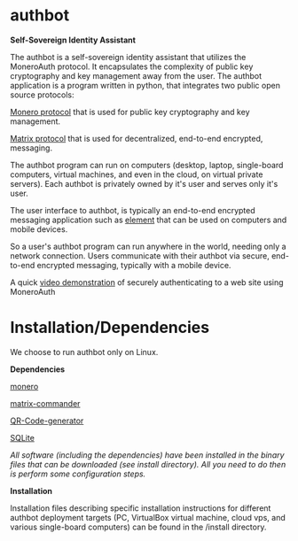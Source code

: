 # authbot
**Self-Sovereign Identity Assistant**

The authbot is a self-sovereign identity assistant that utilizes the MoneroAuth protocol. It encapsulates the complexity of public key cryptography and key management away from the user. The authbot application is a program written in python, that integrates two public open source protocols:

[Monero protocol](https://www.getmonero.org/) that is used for public key cryptography and key management.

[Matrix protocol](https://www.getmonero.org/) that is used for decentralized, end-to-end encrypted, messaging.

The authbot program can run on computers (desktop, laptop, single-board computers, virtual machines, and even in the cloud, on virtual private servers). Each authbot is privately owned by it's user and serves only it's user.

The user interface to authbot, is typically an end-to-end encrypted messaging application such as [element](https://element.io/) that can be used on computers and mobile devices.

So a user's authbot program can run anywhere in the world, needing only a network connection. Users communicate with their authbot via secure, end-to-end encrypted messaging, typically with a mobile device.

A quick [video demonstration](https://moneroauth.org/videos/MoneroAuth-quick-demo.m4v) of securely authenticating to a web site using MoneroAuth

# Installation/Dependencies

We choose to run authbot only on Linux.

**Dependencies**

[monero](https://github.com/monero-project/monero)

[matrix-commander](https://github.com/8go/matrix-commander)

[QR-Code-generator](https://github.com/nayuki/QR-Code-generator)

[SQLite](https://sqlite.org/index.html)

*All software (including the dependencies) have been installed in the binary files that can be downloaded (see install directory). All you need to do then is perform some configuration steps.*

**Installation**

Installation files describing specific installation instructions for different authbot deployment targets (PC, VirtualBox virtual machine, cloud vps, and various single-board computers) can be found in the /install directory.
